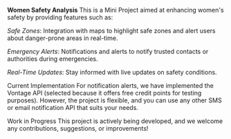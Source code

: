 **Women Safety Analysis**
This is a Mini Project aimed at enhancing women's safety by providing features such as:

*Safe Zones*: Integration with maps to highlight safe zones and alert users about danger-prone areas in real-time.

*Emergency Alerts*: Notifications and alerts to notify trusted contacts or authorities during emergencies.

*Real-Time Updates*: Stay informed with live updates on safety conditions.

Current Implementation
For notification alerts, we have implemented the Vontage API (selected because it offers free credit points for testing purposes). However, the project is flexible, and you can use any other SMS or email notification API that suits your needs.

Work in Progress
This project is actively being developed, and we welcome any contributions, suggestions, or improvements!

